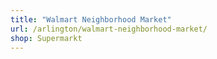 ```yaml
---
title: "Walmart Neighborhood Market"
url: /arlington/walmart-neighborhood-market/
shop: Supermarkt
---
```

